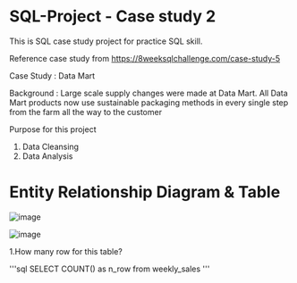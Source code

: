 # SQL-Project - Case study 2
This is SQL case study project for practice SQL skill.

Reference case study from https://8weeksqlchallenge.com/case-study-5

Case Study : Data Mart

Background : Large scale supply changes were made at Data Mart. All Data Mart products now use sustainable packaging methods in every single step from the farm all the way to the customer

Purpose for this project
1. Data Cleansing
2. Data Analysis

# Entity Relationship Diagram & Table
![image](https://github.com/Chaikungza/SQL-Project/assets/121532457/aab3d920-e565-4f86-a7c2-77189f7fe411)


![image](https://github.com/Chaikungza/SQL-Project/assets/121532457/2734061f-4b3b-4b1f-b46e-23cad1643f98)

1.How many row for this table?

'''sql
SELECT
COUNT() as n_row
from weekly_sales
'''

